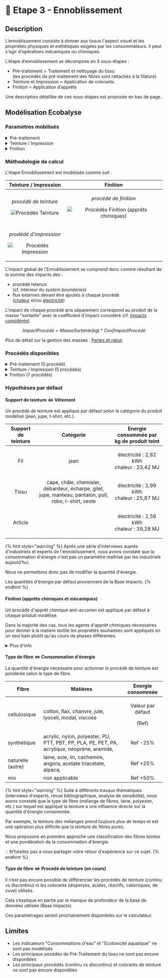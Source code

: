 # 🌈 Etape 3 - Ennoblissement

## Description

L’ennoblissement consiste à donner aux tissus l'aspect visuel et les propriétés physiques et esthétiques exigées par les consommateurs. Il peut s'agir d'opérations mécaniques ou chimiques.

L’étape d’ennoblissement se décompose en 3 sous-étapes :&#x20;

* Pré-traitement = Traitement et nettoyage du tissu\
  (les procédés de pré-traitement des fibres sont rattachés à la filature)&#x20;
* Teinture et Impression = Application de colorants&#x20;
* Finition = Application d’apprêts

Une description détaillée de ces sous-étapes est proposée en bas de page.

## Modélisation Ecobalyse

### Paramètres mobilisés

<details>

<summary>Pré-traitement</summary>

Non applicable

_En l’absence de données suffisamment précises dans la Base Impacts, l’étape de Pré-traitement n’est pas paramétrable dans le calculateur. La mise en place d’une nouvelle base de données permettra de répondre à cette limite._&#x20;

</details>

<details>

<summary>Teinture / Impression</summary>

* Support de teinture (sur fil, tissu, article)
* Procédé d'impression (fixé-lavé, pigmentaire)
* Pays
* Quantité d'énergie consommée (électricité et chaleur)

Prochainement disponibles : \
\=> Procédé de teinture (discontinu, continu)\
\=> Colorants de teinture (dispersés, acides, réactifs, etc.)\
\=> Source de chaleur (gaz naturel, fuel, etc.)

</details>

<details>

<summary>Finition</summary>

* Type(s) d'apprêt(s) (anti-acarien, déperlant, etc.)
* Pays
* Quantité d'énergie consommée (électricité et chaleur)

</details>

### Méthodologie de calcul

L'étape Ennoblissement est modélisée comme suit :&#x20;

|                                                                                                                                                  Teinture / Impression                                                                                                                                                 |                                                                                                                                                                 Finition                                                                                                                                                                |
| :--------------------------------------------------------------------------------------------------------------------------------------------------------------------------------------------------------------------------------------------------------------------------------------------------------------------: | :-------------------------------------------------------------------------------------------------------------------------------------------------------------------------------------------------------------------------------------------------------------------------------------------------------------------------------------: |
|   <p><em>procédé de teinture</em></p><p><em></em><img src="https://lh5.googleusercontent.com/jqLuWcT2QKxQbN-RCWaoRzgUVpRxDJMb6QLzsbnhNG9xh7ksarvEbYH0lhw2GBkGVDYm6jaRa-iItg2GxagVaqbQKcfrZgcj45tM2Q-spgIw7BQd5F8xHE8Y66df6YS1FKgq8NS6ZbGJJuGyE3wrGIrqThW6BVuMiVN1ALSdvbNlIvGCb2iM9JSATg" alt="Procédés Teinture"></p>  | <p><em>procédé de finition</em></p><p><em></em><img src="https://lh6.googleusercontent.com/OMLBrxTzLifDKI8-yBAht3NcDsMbGZzbAQvti-D33Pp__vKa_b6bKWed8P7FqoH7ZqbbPTXu1SmpIfWUQZUurSI6u6sRLKbdNpBaFnUODDx_1RcuA_W6znyWPgQmJ1zXW-mADTxdeKX9PWBsuy0KisNRSMbaQABm5G4mY-rd-gE1PHtMKuObW0Ha4A" alt="Procédés Finition (apprêts chimiques)"></p> |
| <p><em>prodédé d'impression</em></p><p><em></em><img src="https://lh6.googleusercontent.com/WFXgakkV04JekfM2Cn-vkgOLU2QJv7m96A_8SLg_DWYqx8ko7cblFcaNafhUgBvH4brkdVZ2lksYJbixn8Lx74VBwqObrmHx5iPT3sWc4Otg2jgHeRnAma71VWeuPN96VKC2ufIYsghG80M7eiWRxOZPDQ3GCFOVf3Df-s8cUSqo_NGYnqWsmYsrNQ" alt="Procédés Impression"></p> |                                                                                                                                                                                                                                                                                                                                         |

L'impact global de l'Ennoblissement se comprend donc comme résultant de la somme des impacts des :&#x20;

* procédé retenus \
  (cf. intérieur du _system boundaries_)
* flux externes devant être ajoutés à chaque procédé \
  ([chaleur](../parametres-transverses/chaleur.md) et/ou [électricité](../parametres-transverses/electricite.md))

L'impact de chaque procédé pris séparement correspond au produit de la masse "sortante" avec le coefficient d'impact considéré (cf. [Impacts considérés](../impacts-consideres.md)).

$$
ImpactProcédé = MasseSortante(kg) * CoefImpactProcédé
$$

Plus de détail sur la gestion des masses : [Pertes et rebut](../parametres-transverses/pertes-et-rebus.md).

### Procédés disponibles

<details>

<summary>Pré-traitement (0 procédé)</summary>

Non applicable

_En l’absence de données suffisamment précises dans la Base Impacts, l’étape de Pré-traitement n’est pas paramétrable dans le calculateur. La mise en place d’une nouvelle base de données permettra de répondre à cette limite._&#x20;

</details>

<details>

<summary>Teinture / Impression (5 procédés)</summary>

* teinture sur fil, procédé représentatif
* teinture sur tissu, procédé représentatif
* teinture sur article, procédé représentatif
* impression pigmentaire, procédé représentatif
* impression fixé-lavé, procédé représentatif

</details>

<details>

<summary>Finition (7 procédés)</summary>

* apprêt chimique anti-acarien, procédé représentatif
* apprêt chimique anti-bactérien, procédé représentatif
* apprêt chimique anti-tache, procédé représentatif
* apprêt chimique déperlant, procédé représentatif
* apprêt chimique retardateur de flamme, procédé représentatif&#x20;
* apprêt mécanique grattage, procédé représentatif
* apprêt mécanique rasage, procédé représentatif

</details>

### Hypothèses par défaut

#### Support de teinture <=> Vêtement

Un procédé de teinture est appliqué par défaut selon la catégorie du produit modélisé (jean, jupe, t-shirt, etc.).

| Support de teinture |                                                Catégorie                                                |      Energie consommée par kg de produit teint      |
| :-----------------: | :-----------------------------------------------------------------------------------------------------: | :-------------------------------------------------: |
|         Fil         |                                                   jean                                                  | <p>électricité : 2,82 kWh<br>chaleur : 33,42 MJ</p> |
|        Tissu        | cape, châle, chemisier, débardeur, écharpe,  gilet, jupe, manteau, pantalon, pull, robe, t-shirt, veste | <p>électricité : 1,99 kWh<br>chaleur : 25,87 MJ</p> |
|       Article       |                                                                                                         | <p>électricité : 2,56 kWh<br>chaleur : 39,28 MJ</p> |

{% hint style="warning" %}
Après une série d'interviews auprès d'industriels et experts de l'ennoblissement, nous avons constaté que la consommation d'énergie n'est pas un paramètre maîtrisé par les industriels aujourd'hui.&#x20;

Nous ne permettons donc pas de modifier la quantité d'énergie.

Les quantités d'énergie par défaut proviennent de la Base Impacts.&#x20;
{% endhint %}

#### Finition (apprêts chimiques et mécaniques)

Un procédé d'apprêt chimique anti-accarien est appliqué par défaut à chaque produit modélisé. &#x20;

Dans la majorité des cas, tous les agents d'apprêt chimiques nécessaires pour donner à la matière textile les propriétés souhaitées sont appliqués en un seul bain plutôt qu'au cours de phases différentes.&#x20;

<details>

<summary>Plus d'info</summary>

Comme expliqué précédemment, si plusieurs apprêts chimiques sont utilisés, la consommation d’énergie pour actionner le procédé ne varie pas. De plus et pour rappel, l’écotoxicité aquatique et la consommation d’eau ne sont pas modélisables actuellement dans le calculateur. Ainsi, appliquer un ou plusieurs procédés chimiques n'a que peu d'impact sur les résultats.

De plus, deux procédés mécaniques sont proposés dans le calculateur. Ces procédés sont différents de ceux mécaniques et consomment une très faible quantité d'énergie.

Par défaut, la mise en place d'un apprêt chimique anti-acarien __ est proposé dans Ecobalyse. L'utilisateur a la possibilité de sélectionner un ou plusieurs apprêt(s) chimique(s) spécifique(s); dès lors la consommation d'énergie retenue sera celle du procédé le plus énergivore.&#x20;

L'ajout d'apprêt(s) mécanique(s) est aussi possible; ces procédés consomment une quantité d'énergie très faible par rapport aux apprêts chimiques. &#x20;

**Focus sur la consommation d'énergie des procédés**

_"Procédé : chaleur (MJ) & électricité (kWh)"_

Apprêt chimique max : 20,95 MJ & 1,17 kWh

Apprêt chimique min : 10,74 MJ & 0,45 kWh

Apprêt mécanique max : 0 MJ & 0,03 kWh

Apprêt mécanique min : 0 MJ & 0,03 kW

</details>

#### Type de fibre <=> Consommation d'énergie&#x20;

La quantité d'énergie nécessaire pour actionner le procédé de teinture est pondérée selon le type de fibre.&#x20;

| Fibre             | Matières                                                                                      |           Energie consommée          |
| ----------------- | --------------------------------------------------------------------------------------------- | :----------------------------------: |
| cellulosique      | cotton, flax, chanvre, jute, lyocell, modal, viscose                                          | <p>Valeur par défaut</p><p>(Ref)</p> |
| synthétique       | acrylic, nylon, polyester, PU, PTT, PBT, PP, PLA, PE, PET, PA, acrylique, néoprène, aramide,  |               Ref -25%               |
| naturelle (autre) | laine, soie, lin, cachemire, angora, acetate triacetate, alpaca,                              |               Ref +25%               |
| mix               | non applicable                                                                                |               Ref +50%               |

{% hint style="warning" %}
Suite à différents travaux thématiques (interviews d'experts, revue bibliographique, analyse de sensibilité), nous avons constaté que le type de fibre (mélange de fibres, laine, polyester, etc.) sur lequel est appliqué la teinture a une influence directe sur la quantité d'énergie consommée.&#x20;

Par exemple, la teinture des mélanges prend toujours plus de temps et est une opération plus difficile que la teinture de fibres pures.

Nous proposons en première approche une classification des fibres teintes et une pondération de la consommation d'énergie.

:bulb: N'hésitez pas à nous partager votre retour d'expérience sur ce sujet.&#x20;
{% endhint %}

#### Type de fibre <=> Procédé de teinture (en cours)

Il n’est pas encore possible de différencier les procédés de teinture (continu vs discontinu) ni les colorants (dispersés, acides, réactifs, cationiques, de cuve) utilisés.

Cela s’explique en partie par le manque de profondeur de la base de données utilisée (Base Impacts).

Ces paramétrages seront prochainement disponibles sur le calculateur.

## Limites

* Les indicateurs "Consommations d'eau" et "Ecotoxicité aquatique" ne sont pas modélisés
* Les principaux pocédés de Pré-Traitement du tissu ne sont pas encore disponibles
* Les principaux procédés (continu vs discontinu) et colorants de teinture ne sont pas encore disponibles
